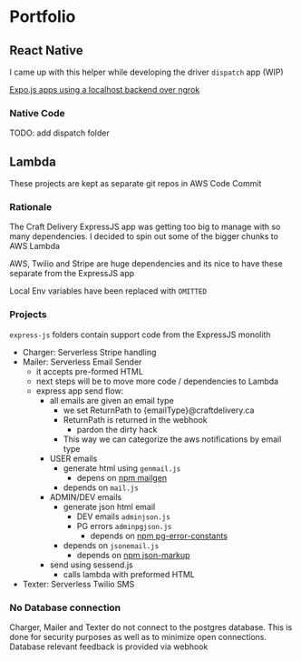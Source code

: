 # Portfolio

## React Native

I came up with this helper while developing the driver `dispatch` app (WIP)

[Expo.js apps using a localhost backend over ngrok](https://dev.to/craftdelivery/expo-js-apps-using-a-localhost-backend-over-ngrok-hb6)

### Native Code

TODO: add dispatch folder

## Lambda
These projects are kept as separate git repos in AWS Code Commit

### Rationale
The Craft Delivery ExpressJS app was getting too big to manage with so many dependencies. I decided to spin out some of the bigger chunks to AWS Lambda

AWS, Twilio and Stripe are huge dependencies and its nice to have these separate from the ExpressJS app

Local Env variables have been replaced with `OMITTED`

### Projects
`express-js` folders contain support code from the ExpressJS monolith
  - Charger: Serverless Stripe handling
  - Mailer: Serverless Email Sender
    - it accepts pre-formed HTML
    - next steps will be to move more code / dependencies to Lambda
    - express app send flow:
      - all emails are given an email type
        - we set ReturnPath to {emailType}@craftdelivery.ca
        - ReturnPath is returned in the webhook
          - pardon the dirty hack
        - This way we can categorize the aws notifications by email type
      - USER emails
        - generate html using `genmail.js`
          - depens on [npm mailgen](https://www.npmjs.com/package/mailgen)
        - depends on `mail.js`
      - ADMIN/DEV emails
        - generate json html email
          - DEV emails `adminjson.js`
          - PG errors `adminpgjson.js`
            - depends on [npm pg-error-constants](https://www.npmjs.com/package/pg-error-constants)
        - depends on `jsonemail.js`
          - depends on [npm json-markup](https://www.npmjs.com/package/json-markup)
      - send using sessend.js
        - calls lambda with preformed HTML
  - Texter: Serverless Twilio SMS

### No Database connection
Charger, Mailer and Texter do not connect to the postgres database. This is done for security purposes as well as to minimize open connections. Database relevant feedback is provided via webhook


